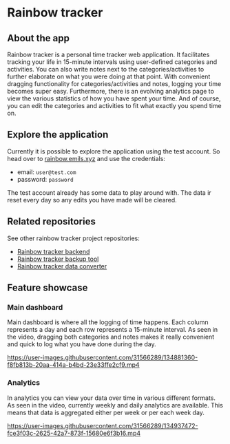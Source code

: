 # Rainbow tracker

## About the app
Rainbow tracker is a personal time tracker web application. It facilitates tracking your life in 15-minute intervals using user-defined categories and activities. You can also write notes next to the categories/activities to further elaborate on what you were doing at that point. With convenient dragging functionality for categories/activities and notes, logging your time becomes super easy. Furthermore, there is an evolving analytics page to view the various statistics of how you have spent your time. And of course, you can edit the categories and activities to fit what exactly you spend time on. 

## Explore the application
Currently it is possible to explore the application using the test account. So head over to [rainbow.emils.xyz](https://rainbow.emils.xyz) and use the credentials:
- email: `user@test.com`
- password: `password`

The test account already has some data to play around with. The data ir reset every day so any edits you have made will be cleared.

## Related repositories
See other rainbow tracker project repositories:
- [Rainbow tracker backend](https://github.com/emilsbee/rainbow-tracker-backend)
- [Rainbow tracker backup tool](https://github.com/emilsbee/rainbow-tracker-backup-tool)
- [Rainbow tracker data converter](https://github.com/emilsbee/rainbow-tracker-converter)

## Feature showcase

### Main dashboard

Main dashboard is where all the logging of time happens. Each column represents a day and each row represents a 15-minute interval. As seen in the video, dragging both categories and notes makes it really convenient and quick to log what you have done during the day.  

https://user-images.githubusercontent.com/31566289/134881360-f8fb813b-20aa-414a-b4bd-23e33ffe2cf9.mp4

### Analytics

In analytics you can view your data over time in various different formats. As seen in the video, currently weekly and daily analytics are available. This means that data is aggregated either per week or per each week day.

https://user-images.githubusercontent.com/31566289/134937472-fce3f03c-2625-42a7-873f-15680e6f3b16.mp4



